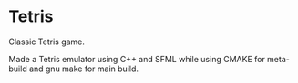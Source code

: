 # Tetris
Classic Tetris game.

Made a Tetris emulator using C++ and SFML 
while using CMAKE for meta-build and gnu make for main build.
